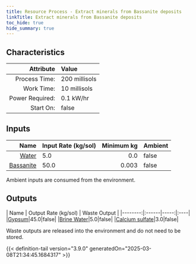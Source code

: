 ```yaml
---
title: Resource Process - Extract minerals from Bassanite deposits
linkTitle: Extract minerals from Bassanite deposits
toc_hide: true
hide_summary: true
---
```

<!-- This is generated by the MarsSim HelpGenertor, do not edit. -->

## Characteristics

| Attribute      | Value |
|--------:|:------|
|Process Time:|200 millisols|
|Work Time:|10 millisols|
|Power Required:|0.1 kW/hr|
|Start On:|false|

## Inputs
| Name      | Input Rate (kg/sol) | Minimum kg | Ambient |
|--------:|:------|-----:|:----|
|[Water](/docs/definitions/resource/water)|5.0|0.0|false|
|[Bassanite](/docs/definitions/resource/bassanite)|50.0|0.003|false|

Ambient inputs are consumed from the environment.

## Outputs
| Name      | Output Rate (kg/sol) | Waste Output |
|--------:|:------|-----:|:----|
|[Gypsum](/docs/definitions/resource/gypsum)|45.0|false|
|[Brine Water](/docs/definitions/resource/brine-water)|5.0|false|
|[Calcium sulfate](/docs/definitions/resource/calcium-sulfate)|3.0|false|

Waste outputs are released into the environment and do not need to be stored.


{{< definition-tail version="3.9.0" generatedOn="2025-03-08T21:34:45.1684317" >}}




